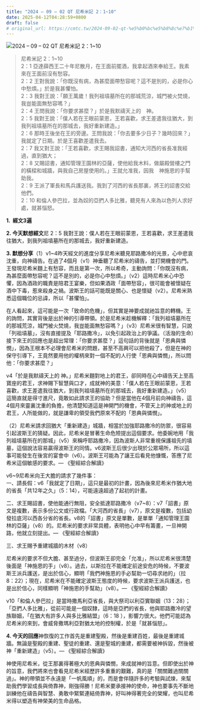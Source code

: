 ```yaml
---
title: "2024 – 09 – 02 QT 尼希米記 2：1~10"
date: 2025-04-12T04:28:59+0800
draft: false
# original_url: https://cmtc.tw/2024-09-02-qt-%e5%b0%bc%e5%b8%8c%e7%b1%b3%e8%a8%98-2%ef%bc%9a110
---
```


![2024 – 09 – 02 QT 尼希米記 2：1\~10](/images/qt.jpg  "2024 – 09 – 02 QT 尼希米記 2：1\~10")

> 尼希米記 2：1\~10  
> 2：1 亞達薛西王二十年尼散月，在王面前擺酒，我拿起酒來奉給王。我素來在王面前沒有愁容。  
> 2：2 王對我說：「你既沒有病，為甚麼面帶愁容呢？這不是別的，必是你心中愁煩。」於是我甚懼怕。  
> 2：3 我對王說：「願王萬歲！我列祖墳墓所在的那城荒涼，城門被火焚燒，我豈能面無愁容嗎？」  
> 2：4 王問我說：「你要求甚麼？」於是我默禱天上的　神。  
> 2：5 我對王說：「僕人若在王眼前蒙恩，王若喜歡，求王差遣我往猶大，到我列祖墳墓所在的那城去，我好重新建造。」  
> 2：6 那時王後坐在王的旁邊。王問我說：「你去要多少日子？幾時回來？」我就定了日期。於是王喜歡差遣我去。  
> 2：7 我又對王說：「王若喜歡，求王賜我詔書，通知大河西的省長准我經過，直到猶大；  
> 2：8 又賜詔書，通知管理王園林的亞薩，使他給我木料，做屬殿營樓之門的橫樑和城牆，與我自己房屋使用的。」王就允准我，因我　神施恩的手幫助我。  
> 2：9 王派了軍長和馬兵護送我。我到了河西的省長那裏，將王的詔書交給他們。  
> 2：10 和倫人參巴拉，並為奴的亞捫人多比雅，聽見有人來為以色列人求好處，就甚惱怒。

**1.  經文3遍**

**2. 今天默想經文**尼 2：5 我對王說：僕人若在王眼前蒙恩，王若喜歡，求王差遣我往猶大，到我列祖墳墓所在的那城去，我好重新建造。

**3. 默想分享**（1）v1\~4昨天經文的進度分享尼希米聽見耶路撒冷的光景，心中悲哀沈重，向神禱告。在過了4個月（v1）神垂聽了尼希米的禱告，並打開機會的門。王發現尼希米麵上有愁容，而且是第一次，所以希奇，主動詢問：「你既沒有病，為甚麼面帶愁容呢？這不是別的，必是你心中愁煩。」（v2）這時尼希米心中恐懼，因為酒政的職責是陪君王宴樂，但如果酒政「面帶愁容」，很可能會被懷疑在酒中下毒，惹來殺身之禍。波斯王的話可能既是關心、也是懷疑（v2）。尼希米熟悉這個職位的忌諱，所以「甚懼怕」。

在人看起來，這可能是一次「致命的危機」，但其實是神要成就祂旨意的轉機。王的詢問，其實背後是出於神的引導帶領。於是尼希米趁機解釋：「我列祖墳墓所在的那城荒涼，城門被火焚燒，我豈能面無愁容嗎？」（v3）尼希米很有智慧，只說「列祖墳墓」，沒有直接提及「耶路撒冷」，以免引起政治上的爭議。（活潑的生命）接下來王的回應也是超出常理：「你要求甚麼？」這句話的背後就是「恩典與憐憫」，因為王根本不必理會尼希米的問題，甚至不高興可以把他殺了，但是在神的保守引導下，王竟然要用他的權柄來對一個不配的人行使「恩典與憐憫」，所以問他：「你要求甚麼？」

v4「於是我默禱天上的 神。」尼希米麵對地上的君王，卻同時在心中禱告天上至高寶座的君王，求神賜下智慧與口才，成就神的美意：「僕人若在王眼前蒙恩，王若喜歡，求王差遣我往猶大，到我列祖墳墓所在的那城去，我好重新建造。」（v5）這簡直就是得寸進尺，竟敢如此請求王的協助？但是當他在4個月前向神禱告，這4個月來靈裏沈重的負擔，他清楚知道這是神開門的機會，不管天上的神或地上的君王，人所能做的，就是謙卑的領受我們原來不配的「恩典與憐憫」。

（2）尼希米請求回猶大「重新建造」城牆，相當於加強耶路撒冷的防禦，很容易引起波斯王的猜疑。因此，尼希米是冒著生命危險提出這個要求。他委婉地用「我列祖墳墓所在的那城」（v5）來稱呼耶路撒冷，因為波斯人非常重視保護祖先的墳墓，這個說法容易贏得波斯王的同情。v6波斯王后很少出現於公眾場所，所以這事可能發生在後宮的宴會中（v6）。波斯王可能為了讓王后看見他慷慨，答應了尼希米這個敏感的要求。— 《聖經綜合解讀》

v6\~9尼希米向王大膽的請求了幾件事：  
一、請長假：v6「我就定了日期」，這只是最初的計畫，因為後來尼希米作猶大地的省長「共12年之久」（5：14），可能遠遠超過了起初的計畫。

二、求王賜詔書，使他能通行無阻，安全抵達耶路撒冷（v7\~8）：v7「詔書」原文是複數，表示多份公文或行政檔。「大河西的省長」（v7），原文是複數，包括幼發拉底河以西各分省的省長。v8的「詔書」原文是單數，是單單「通知管理王園林的亞薩」（v8）的。尼希米的要求非常具體，表明他心中早有籌畫，一旦神開路，他就立刻提出。— 《聖經綜合解讀》

三、求王賜予重建城牆的木材（v8）

尼希米的要求不但大膽、甚至過分，但波斯王卻完全「允准」，所以尼希米很清楚後面是「神施恩的手」（v8）。過去，以斯拉在不能確定前途安危的時候，不要波斯王派兵護送，是出於信心，顯明「我們神施恩的手必幫助一切尋求祂的」（拉8：22）；現在，尼希米在不能確定波斯王態度的時候，要求波斯王派兵護送，也是出於信心，同樣顯明「神施恩的手幫助」（v8）。— 《聖經綜合解讀》

v10「和倫人參巴拉」是當時撒馬利亞省長，與大祭司以利亞實聯姻（13：28）；「亞捫人多比雅」，從前可能是一個奴隸，這時是亞捫的省長，他與耶路撒冷的望族聯姻，「在猶大有許多人與多比雅結盟」（6：18 ），影響力很大。他們可能認為尼希米的來到，會威脅撒瑪利亞對猶太地的控制權，於是「就甚惱怒」。

**4. 今天的回應**神恢復的工作首先是重建聖殿，然後是重建百姓，最後是重建城牆。無論是聖殿的重建、聖徒的重建、還是聖城的重建，都需要被神拆毀，然後被神「重新建造」（v5）。— 《聖經綜合解讀》

神使用尼希米，從王那裏得著極大的恩典與憐憫，來成就神的旨意。但即使出於神的旨意，我們將來也會看見尼希米經歷許多重重的艱難，真的是「關關難過關關過」。神的帶領並不永遠是「一帆風順」的，而是會伴隨許多的考驗與試煉，來幫助我們學習成長與倚靠神，剛強得勝！尼希米要承接神的使命，神也要事先不斷地訓練他在禱告與智慧、勇敢中緊緊連結倚靠神，好叫神得著完全的榮耀，也叫尼希米得以塑造有神榮美的生命品格。